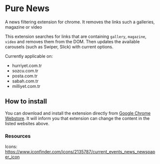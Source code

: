 # Pure News
A news filtering extension for chrome. It removes the links such a galleries, magazine or video

This extension searches for links that are containing `gallery`, `magazine`, `video` and removes them from the DOM. Then updates the available carousels (such as Swiper, Slick) with current options.

Currently applicable on:

* hurriyet.com.tr
* sozcu.com.tr
* posta.com.tr
* sabah.com.tr
* milliyet.com.tr

## How to install
You can download and install the extension directly from [Google Chrome Webstore](https://chrome.google.com/webstore/detail/pure-news-only/ekidfifjmjkacbkamaoedkpcjeknihcp). It will inform you that extension can change the content in the listed websites above.

### Resources
Icons: https://www.iconfinder.com/icons/2135787/current_events_news_newspaper_icon